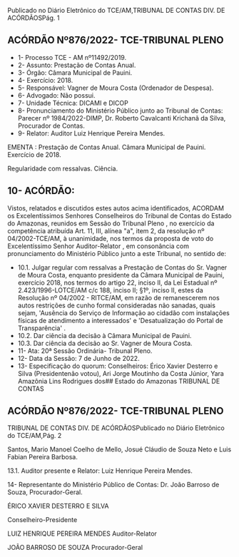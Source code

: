 Publicado  no  Diário  Eletrônico do TCE/AM,TRIBUNAL DE CONTAS DIV. DE ACÓRDÃOSPág. 1

## ACÓRDÃO Nº876/2022- TCE-TRIBUNAL PLENO

- 1- Processo TCE - AM nº11492/2019.
- 2- Assunto: Prestação de Contas Anual.
- 3- Órgão: Câmara Municipal de Pauini.
- 4- Exercício: 2018.
- 5- Responsável: Vagner de Moura Costa (Ordenador de Despesa).
- 6- Advogado: Não possui.
- 7- Unidade Técnica: DICAMI e DICOP
- 8- Pronunciamento  do  Ministério  Público  junto  ao  Tribunal  de  Contas: Parecer  nº 1984/2022-DIMP, Dr. Roberto Cavalcanti Krichanã da Silva, Procurador de Contas.
- 9- Relator: Auditor Luiz Henrique Pereira Mendes.

EMENTA : Prestação  de  Contas  Anual. Câmara Municipal de Pauini. Exercício de 2018.

Regularidade com ressalvas. Ciência.

## 10-  ACÓRDÃO:

Vistos, relatados e discutidos estes autos acima identificados, ACORDAM os Excelentíssimos Senhores Conselheiros do Tribunal de Contas do Estado do Amazonas, reunidos em Sessão do Tribunal Pleno , no exercício da competência atribuída Art. 11, III, alínea  "a",  item  2,  da  resolução  nº  04/2002-TCE/AM, à  unanimidade, nos  termos  da proposta  de  voto  do  Excelentíssimo  Senhor  Auditor-Relator , em  consonância com pronunciamento do Ministério Público junto a este Tribunal, no sentido de:

- 10.1. Julgar regular com ressalvas a Prestação de Contas do Sr. Vagner de Moura  Costa, enquanto  presidente  da  Câmara  Municipal  de  Pauini, exercício  2018,  nos  termos  do  artigo  22,  inciso  II,  da  Lei  Estadual  nº 2.423/1996-LOTCE/AM c/c 188, inciso II; §1º, inciso II, estes da Resolução  nº  04/2002  -  RITCE/AM,  em  razão  de  remanescerem  nos autos restrições de cunho formal consideradas não sanadas, quais sejam, 'Ausência do Serviço de Informação ao cidadão com instalações físicas de atendimento a interessados' e 'Desatualização do Portal de Transparência' .
- 10.2. Dar ciência da decisão à Câmara Municipal de Pauini.
- 10.3. Dar ciência da decisão ao Sr. Vagner de Moura Costa.
- 11-  Ata: 20ª Sessão Ordinária- Tribunal Pleno.
- 12-  Data da Sessão: 7 de Junho de 2022.
- 13-  Especificação do quorum: Conselheiros: Érico Xavier Desterro e Silva (Presidentenão votou), Ari Jorge Moutinho da Costa Júnior, Yara Amazônia Lins Rodrigues dos## Estado do Amazonas TRIBUNAL DE CONTAS

## ACÓRDÃO Nº876/2022- TCE-TRIBUNAL PLENO

TRIBUNAL DE CONTAS DIV. DE ACÓRDÃOSPublicado  no  Diário  Eletrônico do TCE/AM,Pág. 2

Santos, Mario Manoel Coelho de Mello, Josué Cláudio de Souza Neto e Luis Fabian Pereira Barbosa.

13.1. Auditor presente e Relator: Luiz Henrique Pereira Mendes.

14-  Representante  do  Ministério  Público  de  Contas: Dr.  João  Barroso  de  Souza, Procurador-Geral.

ÉRICO XAVIER DESTERRO E SILVA

Conselheiro-Presidente

LUIZ HENRIQUE PEREIRA MENDES Auditor-Relator

JOÃO BARROSO DE SOUZA Procurador-Geral